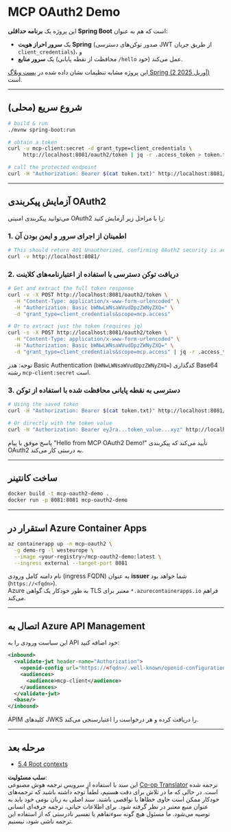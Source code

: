 <!--
CO_OP_TRANSLATOR_METADATA:
{
  "original_hash": "0a7083e660ca0d85fd6a947514c61993",
  "translation_date": "2025-07-14T00:39:55+00:00",
  "source_file": "05-AdvancedTopics/mcp-oauth2-demo/README.md",
  "language_code": "fa"
}
-->
# MCP OAuth2 Demo

این پروژه یک **برنامه حداقلی Spring Boot** است که هم به عنوان:

* یک **سرور احراز هویت Spring** (صدور توکن‌های دسترسی JWT از طریق جریان `client_credentials`)، و  
* یک **سرور منابع** (محافظت از نقطه پایانی `/hello` خود) عمل می‌کند.

این پروژه مشابه تنظیمات نشان داده شده در [پست وبلاگ Spring (2 آوریل 2025)](https://spring.io/blog/2025/04/02/mcp-server-oauth2) است.

---

## شروع سریع (محلی)

```bash
# build & run
./mvnw spring-boot:run

# obtain a token
curl -u mcp-client:secret -d grant_type=client_credentials \
     http://localhost:8081/oauth2/token | jq -r .access_token > token.txt

# call the protected endpoint
curl -H "Authorization: Bearer $(cat token.txt)" http://localhost:8081/hello
```

---

## آزمایش پیکربندی OAuth2

می‌توانید پیکربندی امنیتی OAuth2 را با مراحل زیر آزمایش کنید:

### 1. اطمینان از اجرای سرور و ایمن بودن آن

```bash
# This should return 401 Unauthorized, confirming OAuth2 security is active
curl -v http://localhost:8081/
```

### 2. دریافت توکن دسترسی با استفاده از اعتبارنامه‌های کلاینت

```bash
# Get and extract the full token response
curl -v -X POST http://localhost:8081/oauth2/token \
  -H "Content-Type: application/x-www-form-urlencoded" \
  -H "Authorization: Basic bWNwLWNsaWVudDpzZWNyZXQ=" \
  -d "grant_type=client_credentials&scope=mcp.access"

# Or to extract just the token (requires jq)
curl -s -X POST http://localhost:8081/oauth2/token \
  -H "Content-Type: application/x-www-form-urlencoded" \
  -H "Authorization: Basic bWNwLWNsaWVudDpzZWNyZXQ=" \
  -d "grant_type=client_credentials&scope=mcp.access" | jq -r .access_token > token.txt
```

توجه: هدر Basic Authentication (`bWNwLWNsaWVudDpzZWNyZXQ=`) کدگذاری Base64 رشته `mcp-client:secret` است.

### 3. دسترسی به نقطه پایانی محافظت شده با استفاده از توکن

```bash
# Using the saved token
curl -H "Authorization: Bearer $(cat token.txt)" http://localhost:8081/hello

# Or directly with the token value
curl -H "Authorization: Bearer eyJra...token_value...xyz" http://localhost:8081/hello
```

پاسخ موفق با پیام "Hello from MCP OAuth2 Demo!" تأیید می‌کند که پیکربندی OAuth2 به درستی کار می‌کند.

---

## ساخت کانتینر

```bash
docker build -t mcp-oauth2-demo .
docker run -p 8081:8081 mcp-oauth2-demo
```

---

## استقرار در **Azure Container Apps**

```bash
az containerapp up -n mcp-oauth2 \
  -g demo-rg -l westeurope \
  --image <your-registry>/mcp-oauth2-demo:latest \
  --ingress external --target-port 8081
```

نام دامنه کامل ورودی (ingress FQDN) به عنوان **issuer** شما خواهد بود (`https://<fqdn>`).  
Azure به طور خودکار یک گواهی TLS معتبر برای `*.azurecontainerapps.io` فراهم می‌کند.

---

## اتصال به **Azure API Management**

این سیاست ورودی را به API خود اضافه کنید:

```xml
<inbound>
  <validate-jwt header-name="Authorization">
    <openid-config url="https://<fqdn>/.well-known/openid-configuration"/>
    <audiences>
      <audience>mcp-client</audience>
    </audiences>
  </validate-jwt>
  <base/>
</inbound>
```

APIM کلیدهای JWKS را دریافت کرده و هر درخواست را اعتبارسنجی می‌کند.

---

## مرحله بعد

- [5.4 Root contexts](../mcp-root-contexts/README.md)

**سلب مسئولیت**:  
این سند با استفاده از سرویس ترجمه هوش مصنوعی [Co-op Translator](https://github.com/Azure/co-op-translator) ترجمه شده است. در حالی که ما در تلاش برای دقت هستیم، لطفاً توجه داشته باشید که ترجمه‌های خودکار ممکن است حاوی خطاها یا نواقصی باشند. سند اصلی به زبان بومی خود باید به عنوان منبع معتبر در نظر گرفته شود. برای اطلاعات حیاتی، ترجمه حرفه‌ای انسانی توصیه می‌شود. ما مسئول هیچ گونه سوءتفاهم یا تفسیر نادرستی که از استفاده این ترجمه ناشی شود، نیستیم.